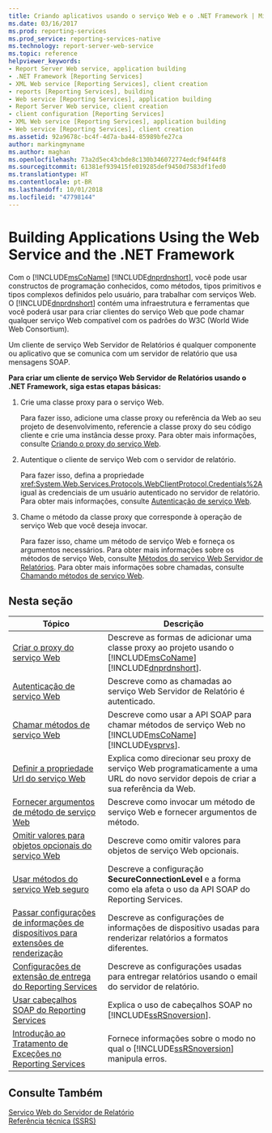 ```yaml
---
title: Criando aplicativos usando o serviço Web e o .NET Framework | Microsoft Docs
ms.date: 03/16/2017
ms.prod: reporting-services
ms.prod_service: reporting-services-native
ms.technology: report-server-web-service
ms.topic: reference
helpviewer_keywords:
- Report Server Web service, application building
- .NET Framework [Reporting Services]
- XML Web service [Reporting Services], client creation
- reports [Reporting Services], building
- Web service [Reporting Services], application building
- Report Server Web service, client creation
- client configuration [Reporting Services]
- XML Web service [Reporting Services], application building
- Web service [Reporting Services], client creation
ms.assetid: 92a9678c-bc4f-4d7a-ba44-85989bfe27ca
author: markingmyname
ms.author: maghan
ms.openlocfilehash: 73a2d5ec43cbde8c130b346072774edcf94f44f8
ms.sourcegitcommit: 61381ef939415fe019285def9450d7583df1fed0
ms.translationtype: HT
ms.contentlocale: pt-BR
ms.lasthandoff: 10/01/2018
ms.locfileid: "47798144"
---
```

# <a name="building-applications-using-the-web-service-and-the-net-framework"></a>Building Applications Using the Web Service and the .NET Framework
  Com o [!INCLUDE[msCoName](../../../includes/msconame-md.md)] [!INCLUDE[dnprdnshort](../../../includes/dnprdnshort-md.md)], você pode usar constructos de programação conhecidos, como métodos, tipos primitivos e tipos complexos definidos pelo usuário, para trabalhar com serviços Web. O [!INCLUDE[dnprdnshort](../../../includes/dnprdnshort-md.md)] contém uma infraestrutura e ferramentas que você poderá usar para criar clientes do serviço Web que pode chamar qualquer serviço Web compatível com os padrões do W3C (World Wide Web Consortium).  
  
 Um cliente de serviço Web Servidor de Relatórios é qualquer componente ou aplicativo que se comunica com um servidor de relatório que usa mensagens SOAP.  
  
 **Para criar um cliente de serviço Web Servidor de Relatórios usando o .NET Framework, siga estas etapas básicas:**  
  
1.  Crie uma classe proxy para o serviço Web.  
  
     Para fazer isso, adicione uma classe proxy ou referência da Web ao seu projeto de desenvolvimento, referencie a classe proxy do seu código cliente e crie uma instância desse proxy. Para obter mais informações, consulte [Criando o proxy do serviço Web](../../../reporting-services/report-server-web-service/net-framework/creating-the-web-service-proxy.md).  
  
2.  Autentique o cliente de serviço Web com o servidor de relatório.  
  
     Para fazer isso, defina a propriedade <xref:System.Web.Services.Protocols.WebClientProtocol.Credentials%2A> igual às credenciais de um usuário autenticado no servidor de relatório. Para obter mais informações, consulte [Autenticação de serviço Web](../../../reporting-services/report-server-web-service/net-framework/web-service-authentication.md).  
  
3.  Chame o método da classe proxy que corresponde à operação de serviço Web que você deseja invocar.  
  
     Para fazer isso, chame um método de serviço Web e forneça os argumentos necessários. Para obter mais informações sobre os métodos de serviço Web, consulte [Métodos do serviço Web Servidor de Relatórios](../../../reporting-services/report-server-web-service/methods/report-server-web-service-methods.md). Para obter mais informações sobre chamadas, consulte [Chamando métodos de serviço Web](../../../reporting-services/report-server-web-service/net-framework/calling-web-service-methods.md).  
  
## <a name="in-this-section"></a>Nesta seção  
  
|Tópico|Descrição|  
|-----------|-----------------|  
|[Criar o proxy do serviço Web](../../../reporting-services/report-server-web-service/net-framework/creating-the-web-service-proxy.md)|Descreve as formas de adicionar uma classe proxy ao projeto usando o [!INCLUDE[msCoName](../../../includes/msconame-md.md)] [!INCLUDE[dnprdnshort](../../../includes/dnprdnshort-md.md)].|  
|[Autenticação de serviço Web](../../../reporting-services/report-server-web-service/net-framework/web-service-authentication.md)|Descreve como as chamadas ao serviço Web Servidor de Relatório é autenticado.|  
|[Chamar métodos de serviço Web](../../../reporting-services/report-server-web-service/net-framework/calling-web-service-methods.md)|Descreve como usar a API SOAP para chamar métodos de serviço Web no [!INCLUDE[msCoName](../../../includes/msconame-md.md)] [!INCLUDE[vsprvs](../../../includes/vsprvs-md.md)].|  
|[Definir a propriedade Url do serviço Web](../../../reporting-services/report-server-web-service/net-framework/setting-the-url-property-of-the-web-service.md)|Explica como direcionar seu proxy de serviço Web programaticamente a uma URL do novo servidor depois de criar a sua referência da Web.|  
|[Fornecer argumentos de método de serviço Web](../../../reporting-services/report-server-web-service/net-framework/supplying-web-service-method-arguments.md)|Descreve como invocar um método de serviço Web e fornecer argumentos de método.|  
|[Omitir valores para objetos opcionais do serviço Web](../../../reporting-services/report-server-web-service/net-framework/omitting-values-for-optional-web-service-objects.md)|Descreve como omitir valores para objetos de serviço Web opcionais.|  
|[Usar métodos do serviço Web seguro](../../../reporting-services/report-server-web-service/net-framework/using-secure-web-service-methods.md)|Descreve a configuração **SecureConnectionLevel** e a forma como ela afeta o uso da API SOAP do Reporting Services.|  
|[Passar configurações de informações de dispositivos para extensões de renderização](../../../reporting-services/report-server-web-service/net-framework/passing-device-information-settings-to-rendering-extensions.md)|Descreve as configurações de informações de dispositivo usadas para renderizar relatórios a formatos diferentes.|  
|[Configurações de extensão de entrega do Reporting Services](../../../reporting-services/report-server-web-service/net-framework/reporting-services-delivery-extension-settings.md)|Descreve as configurações usadas para entregar relatórios usando o email do servidor de relatório.|  
|[Usar cabeçalhos SOAP do Reporting Services](../../../reporting-services/report-server-web-service-net-framework-soap-headers/using-reporting-services-soap-headers.md)|Explica o uso de cabeçalhos SOAP no [!INCLUDE[ssRSnoversion](../../../includes/ssrsnoversion-md.md)].|  
|[Introdução ao Tratamento de Exceções no Reporting Services](../../../reporting-services/report-server-web-service-net-framework-exception-handling/introducing-exception-handling-in-reporting-services.md)|Fornece informações sobre o modo no qual o [!INCLUDE[ssRSnoversion](../../../includes/ssrsnoversion-md.md)] manipula erros.|  
  
## <a name="see-also"></a>Consulte Também  
 [Serviço Web do Servidor de Relatório](../../../reporting-services/report-server-web-service/report-server-web-service.md)   
 [Referência técnica &#40;SSRS&#41;](../../../reporting-services/technical-reference-ssrs.md)  
  
  
